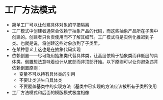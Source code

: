 # 工厂方法模式
* 简单工厂可以让创建具体对象的举措隔离
* 工厂模式中创建者通常会依赖于抽象产品的代码，而这些抽象产品所在子类中创建的。创建者只负责使用而不了解其细节。工厂模式将是实例化推迟到子类。也就是说，将创建这些对象放到了子类里。
* 在某种意义上这也是在抽象代码实现
* 依赖倒置——尽可能用抽象类代替具体类，让高层依赖于抽象类而非低层的具体类。倒置想法意味着设计从底部而非顶部开始。以下原则可以让你避免违背依赖倒置原则：
    * 变量不可以持有具体类的引用
    * 不要让类派生自具体类
    * 不要覆盖基类中的实现方法（基类中已实现的方法应该被所有子类所使用
* 工厂方法模式和后面的模版模式极度相像